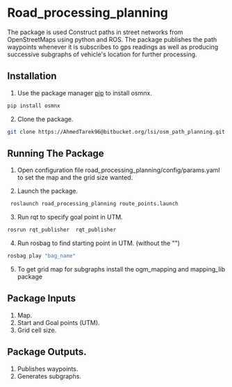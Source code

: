 # Road_processing_planning

The package is used Construct paths in street networks from OpenStreetMaps using python and ROS. The package publishes the path waypoints whenever it is subscribes to gps readings
as well as producing successive subgraphs of vehicle's location for further processing. 

## Installation

1) Use the package manager [pip](https://pip.pypa.io/en/stable/) to install osmnx.

```bash
pip install osmnx
```

2) Clone the package. 

```bash
git clone https://AhmedTarek96@bitbucket.org/lsi/osm_path_planning.git
```

## Running The Package

1) Open configuration file road_processing_planning/config/params.yaml  to set the map and the grid size wanted.

2) Launch the package.

```bash
 roslaunch road_processing_planning route_points.launch 
```
3) Run rqt to specify goal point in UTM.

```bash 
rosrun rqt_publisher  rqt_publisher
```

4) Run rosbag to find starting point in UTM. (without the "")

```bash
rosbag play "bag_name"
```

5) To get grid map for subgraphs install the ogm_mapping and mapping_lib package


## Package Inputs
1) Map.
2) Start and Goal points (UTM).
3) Grid cell size.

## Package Outputs.

1) Publishes waypoints.
2) Generates subgraphs.


